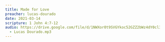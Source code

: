 ```yaml
---
title: Made for Love
preacher: lucas-dourado
date: 2021-03-14
scripture: 1 John 4:7-12
audio: https://drive.google.com/file/d/1NWXor0t9SVGYkoc52GZZ2bWz4dY0cl3n/view
  - Lucas Dourado.mp3
---
```


